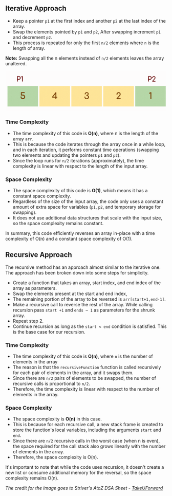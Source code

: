 ## Iterative Approach

- Keep a pointer `p1` at the first index and another `p2` at the last index of the array. 
- Swap the elements pointed by `p1` and `p2`, After swapping increment `p1` and decrement `p2`.
- This process is repeated for only the first `n/2` elements where `n` is the length of array.

**Note:** Swapping all the n elements instead of `n/2` elements leaves the array unaltered.

![Alt text](image-1.png)

### Time Complexity
- The time complexity of this code is **O(n)**, where n is the length of the array `arr`. 
- This is because the code iterates through the array once in a while loop, and in each iteration, it performs constant time operations (swapping two elements and updating the pointers `p1` and `p2`).
-  Since the loop runs for `n/2` iterations (approximately), the time complexity is linear with respect to the length of the input array.

### Space Complexity
- The space complexity of this code is **O(1)**, which means it has a constant space complexity.
- Regardless of the size of the input array, the code only uses a constant amount of extra space for variables (`p1`, `p2`, and temporary storage for swapping).
- It does not use additional data structures that scale with the input size, so the space complexity remains constant.

In summary, this code efficiently reverses an array in-place with a time complexity of O(n) and a constant space complexity of O(1).

## Recursive Approach

The recursive method has an approach almost similar to the iterative one. The approach has been broken down into some steps for simplicity.

- Create a function that takes an array, start index, and end index of the array as parameters.
- Swap the elements present  at the start and end index, 
- The remaining portion of the array to be reversed is `arr[start+1,end-1]`. 
- Make a recursive call to reverse the rest of the array. While calling recursion pass `start +1`  and `ends – 1` as parameters for the shrunk array. 
- Repeat step 2.
- Continue recursion as long as the `start < end` condition is satisfied. This is the base case for our recursion.


### Time Complexity
- The time complexity of this code is **O(n)**, where `n` is the number of elements in the array
- The reason is that the `recursiveFunction` function is called recursively for each pair of elements in the array, and it swaps them. 
- Since there are `n/2` pairs of elements to be swapped, the number of recursive calls is proportional to `n/2`.
- Therefore, the time complexity is linear with respect to the number of elements in the array.

### Space Complexity
- The space complexity is **O(n)** in this case. 
- This is because for each recursive call, a new stack frame is created to store the function's local variables, including the arguments `start` and `end`. 
- Since there are `n/2` recursive calls in the worst case (when n is even), the space required for the call stack also grows linearly with the number of elements in the array.
- Therefore, the space complexity is O(n).

It's important to note that while the code uses recursion, it doesn't create a new list or consume additional memory for the reversal, so the space complexity remains O(n).

*The credit for the image goes to Striver's AtoZ DSA Sheet - [TakeUForward](https://takeuforward.org/)*